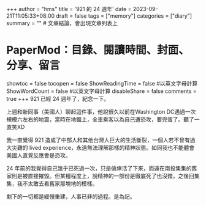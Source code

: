 +++
author = "hms"
title = '921 的 24 週年'
date = 2023-09-21T11:05:33+08:00
draft = false
tags = ["memory"]
categories = ["diary"]
summary = ""  # 文章結論，會出現文章列表上
# PaperMod：目錄、閱讀時間、封面、分享、留言
showtoc = false
tocopen = false
ShowReadingTime = false #以英文字母計算
ShowWordCount = false #以英文字母計算
disableShare = false
comments = true
+++
921 已經 24 週年了，紀念一下。

上週和新同事（美國人）聊起這件事，他說很久以前在Washington DC遇過一次規模六左右的地震，當時在地鐵上，全車乘客以為自己遭恐攻，要完蛋了。聽了一直笑XD

我一直覺得 921 造成了中部人和其他台灣人巨大的生活斷裂，一個人若不曾有過大災難的 lived experience，永遠無法理解那樣的精神狀態。如同我也不能體會美國人直覺反應會是恐攻。

24 年前的我覺得自己幾乎已死過一次，只是僥倖活了下來，而遠在南投集集的舊家則是被直接摧毀。但某種程度上，說精神的一部份是徹底死了也沒錯，之後回集集，我不太敢去看舊家那塊地的模樣。

剩下的一切都是緩慢重建，人事已非的過程。是為記。